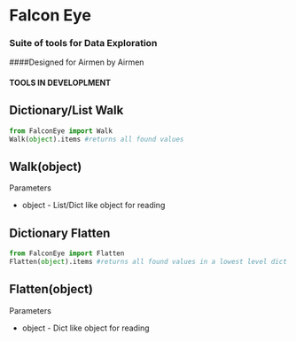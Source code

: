 # Falcon Eye
### Suite of tools for Data Exploration
####Designed for Airmen by Airmen

#### TOOLS IN DEVELOPLMENT

## Dictionary/List Walk
```python
from FalconEye import Walk
Walk(object).items #returns all found values
```
## Walk(object)
Parameters
- object - List/Dict like object for reading

## Dictionary Flatten
```python
from FalconEye import Flatten
Flatten(object).items #returns all found values in a lowest level dict
```
## Flatten(object)
Parameters
- object - Dict like object for reading
